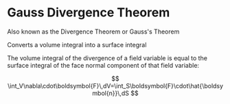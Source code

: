 # Gauss Divergence Theorem

Also known as the Divergence Theorem or Gauss's Theorem

Converts a volume integral into a surface integral

The volume integral of the divergence of a field variable is equal to the surface integral of the face normal component of that field variable:

$$
\int_V\nabla\cdot\boldsymbol{F}\,dV=\int_S\boldsymbol{F}\cdot\hat{\boldsymbol{n}}\,dS
$$